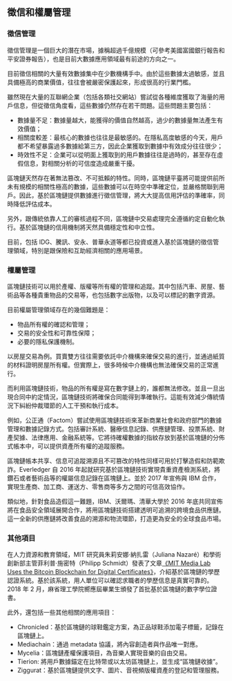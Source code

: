 ## 徵信和權屬管理
### 徵信管理

徵信管理是一個巨大的潛在市場，據稱超過千億規模（可參考美國富國銀行報告和平安證券報告），也是目前大數據應用領域最有前途的方向之一。

目前徵信相關的大量有效數據集中在少數機構手中。由於這些數據太過敏感，並且具備極高的商業價值，往往會被嚴密保護起來，形成很高的行業門檻。

雖然現在大量的互聯網企業（包括各類社交網站）嘗試從各種維度獲取了海量的用戶信息，但從徵信角度看，這些數據仍然存在若干問題。這些問題主要包括：

* 數據量不足：數據量越大，能獲得的價值自然越高，過少的數據量無法產生有效價值；
* 相關度較差：最核心的數據也往往是最敏感的。在隱私高度敏感的今天，用戶都不希望暴露過多數據給第三方，因此企業獲取到數據中有效成分往往很少；
* 時效性不足：企業可以從明面上獲取到的用戶數據往往是過時的，甚至存在虛假信息，對相關分析的可信度造成嚴重干擾。

區塊鏈天然存在著無法篡改、不可抵賴的特性。同時，區塊鏈平臺將可能提供前所未有規模的相關性極高的數據，這些數據可以在時空中準確定位，並嚴格關聯到用戶。因此，基於區塊鏈提供數據進行徵信管理，將大大提高信用評估的準確率，同時降低評估成本。

另外，跟傳統依靠人工的審核過程不同，區塊鏈中交易處理完全遵循約定自動化執行。基於區塊鏈的信用機制將天然具備穩定性和中立性。

目前，包括 IDG、騰訊、安永、普華永道等都已投資或進入基於區塊鏈的徵信管理領域，特別是跟保險和互助經濟相關的應用場景。

### 權屬管理

區塊鏈技術可以用於產權、版權等所有權的管理和追蹤。其中包括汽車、房屋、藝術品等各種貴重物品的交易等，也包括數字出版物，以及可以標記的數字資源。

目前權屬管理領域存在的幾個難題是：

* 物品所有權的確認和管理；
* 交易的安全性和可靠性保障；
* 必要的隱私保護機制。

以房屋交易為例。買賣雙方往往需要依託中介機構來確保交易的進行，並通過紙質的材料證明房屋所有權。但實際上，很多時候中介機構也無法確保交易的正常進行。

而利用區塊鏈技術，物品的所有權是寫在數字鏈上的，誰都無法修改。並且一旦出現合同中約定情況，區塊鏈技術將確保合同能得到準確執行。這能有效減少傳統情況下糾紛仲裁環節的人工干預和執行成本。

例如，公正通（Factom）嘗試使用區塊鏈技術來革新商業社會和政府部門的數據管理和數據記錄方式。包括審計系統、醫療信息記錄、供應鏈管理、投票系統、財產契據、法律應用、金融系統等。它將待確權數據的指紋存放到基於區塊鏈的分佈式帳本中，可以提供資產所有權的追蹤服務。

區塊鏈帳本共享、信息可追蹤溯源且不可篡改的特性同樣可用於打擊造假和防範欺詐。Everledger 自 2016 年起就研究基於區塊鏈技術實現貴重資產檢測系統，將鑽石或者藝術品等的權屬信息記錄在區塊鏈上。並於 2017 年宣佈與 IBM 合作，實現生產商、加工商、運送方、零售商等多方之間的可信高效協作。

類似地，針對食品造假這一難題，IBM、沃爾瑪、清華大學於 2016 年底共同宣佈將在食品安全領域展開合作，將用區塊鏈技術搭建透明可追溯的跨境食品供應鏈。這一全新的供應鏈將改善食品的溯源和物流環節，打造更為安全的全球食品市場。

### 其他項目

在人力資源和教育領域，MIT 研究員朱莉安娜·納扎雷（Juliana Nazaré）和學術創新部主管菲利普·施密特（Philipp Schmidt）發表了文章[《MIT Media Lab Uses the Bitcoin Blockchain for Digital Certificates》](http://quarktalk.cc/threads/mit-media-lab-uses-the-bitcoin-blockchain-for-digital-certificates.1553/)，介紹基於區塊鏈的學歷認證系統。基於該系統，用人單位可以確認求職者的學歷信息是真實可靠的。2018 年 2 月，麻省理工學院嚮應屆畢業生頒發了首批基於區塊鏈的數字學位證書。

此外，還包括一些其他相關的應用項目：

* Chronicled：基於區塊鏈的球鞋鑑定方案，為正品球鞋添加電子標籤，記錄在區塊鏈上。
* Mediachain：通過 metadata 協議，將內容創造者與作品唯一對應。
* Mycelia：區塊鏈產權保護項目，為音樂人實現音樂的自由交易。
* Tierion: 將用戶數據錨定在比特幣或以太坊區塊鏈上，並生成“區塊鏈收據”。
* Ziggurat：基於區塊鏈提供文字、圖片、音視頻版權資產的登記和管理服務。
